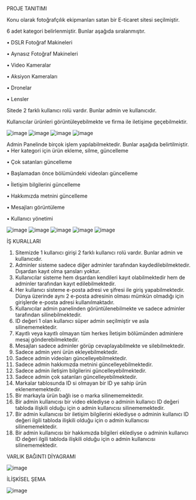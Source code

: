 PROJE TANITIMI


Konu olarak fotoğrafçılık ekipmanları satan bir E-ticaret sitesi seçilmiştir.


6 adet kategori belirlenmiştir. Bunlar aşağıda sıralanmıştır.


•	DSLR Fotoğraf Makineleri

•	Aynasız Fotoğraf Makineleri 

•	Video Kameralar 

•	Aksiyon Kameraları 

•	Dronelar 

•	Lensler

Sitede 2 farklı kullanıcı rolü vardır. Bunlar admin ve kullanıcıdır.

Kullanıcılar ürünleri görüntüleyebilmekte ve firma ile iletişime geçebilmektir.

![image](https://github.com/omerfarukgunduz/fotomarket/assets/97338737/0b708bbf-f6d0-441f-b9ef-ac80d182c1f6)
![image](https://github.com/omerfarukgunduz/fotomarket/assets/97338737/112bc87a-58ab-4cee-bb9e-8a8520257382)
![image](https://github.com/omerfarukgunduz/fotomarket/assets/97338737/008e75e5-5835-40d2-b380-c73529e2675a)
![image](https://github.com/omerfarukgunduz/fotomarket/assets/97338737/06b6b019-cf61-4b41-b84f-c592afd16caa)

Admin Panelinde birçok işlem yapılabilmektedir. Bunlar aşağıda belirtilmiştir.
•	Her kategori için ürün ekleme, silme, güncelleme 

•	Çok satanları güncelleme 

•	Başlamadan önce bölümündeki videoları güncelleme

•	İletişim bilgilerini güncelleme

•	Hakkımızda metnini güncelleme

•	Mesajları görüntüleme

•	Kullanıcı yönetimi 

![image](https://github.com/omerfarukgunduz/fotomarket/assets/97338737/13a33831-8f29-4f6f-9422-b92c24929d17)
![image](https://github.com/omerfarukgunduz/fotomarket/assets/97338737/b195d21a-199e-4852-a65e-9adf72c257e2)
![image](https://github.com/omerfarukgunduz/fotomarket/assets/97338737/0d0e8231-2244-4115-bf3a-944ef582f87b)
![image](https://github.com/omerfarukgunduz/fotomarket/assets/97338737/9549d7ea-e6a9-42cd-a271-8b952cf7e15c)
![image](https://github.com/omerfarukgunduz/fotomarket/assets/97338737/ac970f85-7b1a-45dd-af8a-a6a34d8c0a88)

İŞ KURALLARI


1) Sitemizde 1 kullanıcı girişi 2 farklı kullanıcı rolü vardır. Bunlar admin ve kullanıcıdır.
2) Adminler sisteme sadece diğer adminler tarafından kaydedilebilmektedir. Dışardan kayıt olma şansları yoktur.
3) Kullanıcılar sisteme hem dışardan kendileri kayıt olabilmektedir hem de adminler tarafından kayıt edilebilmektedir.
4) Her kullanıcı sisteme e-posta adresi ve şifresi ile giriş yapabilmektedir. Dünya üzerinde aynı 2 e-posta adresinin olması mümkün olmadığı için girişlerde e-posta adresi kullanılmaktadır.
5) Kullanıcılar admin panelinden görüntülenebilmekte ve sadece adminler tarafından silinebilmektedir.
6) ID değeri 1 olan kullanıcı süper admin seçilmiştir ve asla silinememektedir.
7) Kayıtlı veya kayıtlı olmayan tüm herkes İletişim bölümünden adminlere mesaj gönderebilmektedir.
8) Mesajları sadece adminler görüp cevaplayabilmekte ve silebilmektedir.
9) Sadece admin yeni ürün ekleyebilmektedir.
10) Sadece admin videoları güncelleyebilmektedir.
11) Sadece admin hakkımızda metnini güncelleyebilmektedir.
12) Sadece admin iletişim bilgilerini güncelleyebilmektedir.
13) Sadece admin çok satanları güncelleyebilmektedir.
14) Markalar tablosunda ID si olmayan bir ID ye sahip ürün eklenememektedir.
15) Bir markayla ürün bağlı ise o marka silinememektedir.
16) Bir admin kullanıcısı bir video eklediyse o adminin kullanıcı ID değeri tabloda ilişkili olduğu için o admin kullanıcısı silinememektedir.
17) Bir admin kullanıcısı bir iletişim bilgilerini eklediyse o adminin kullanıcı ID değeri ilgili tabloda ilişkili olduğu için o admin kullanıcısı silinememektedir.
18) Bir admin kullanıcısı bir hakkımızda bilgileri eklediyse o adminin kullanıcı ID değeri ilgili tabloda ilişkili olduğu için o admin kullanıcısı silinememektedir.


VARLIK BAĞINTI DİYAGRAMI

 ![image](https://github.com/omerfarukgunduz/fotomarket/assets/97338737/4972077b-fd0c-45f5-91d3-f7518a37fc64)

İLİŞKİSEL ŞEMA

![image](https://github.com/omerfarukgunduz/fotomarket/assets/97338737/e2e3bae9-8b32-4ddd-9f42-e2ea5f889852)

 


